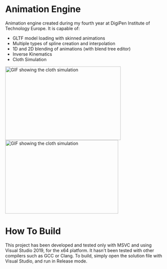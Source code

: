 # Animation Engine
 Animation engine created during my fourth year at DigiPen Institute of Technology Europe. It is capable of:
  - GLTF model loading with skinned animations
  - Multiple types of spline creation and interpolation
  - 1D and 2D blending of animations (with blend tree editor)
  - Inverse Kinematics
  - Cloth Simulation
<img src="readme_data/ClothSim.gif" alt="GIF showing the cloth simulation" width="368" height="235" />
<img src="readme_data/2DAnimBlending.gif" alt="GIF showing the cloth simulation" width="360" height="235" />

# How To Build
This project has been developed and tested only with MSVC and using Visual Studio 2019, for the x64 platform. It hasn't been tested with other compilers such as GCC or Clang.
To build, simply open the solution file with Visual Studio, and run in Release mode.
